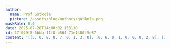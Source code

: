 ```yaml
---
author:
  name: Prof Gotkola
  picture: /assets/blog/authors/gotkola.png
maskRate: 0.6
date: 2025-07-28T14:00:02.153110
id: 27f049f8-6bbb-11f0-b564-71e1480f5e87
content: '[[5, 0, 8, 0, 7, 0, 1, 3, 0], [0, 6, 0, 1, 0, 0, 0, 2, 8], [1, 3, 0, 5, 2, 8, 0, 0, 7], [0, 0, 0, 4, 0, 0, 0, 0, 3], [6, 5, 0, 0, 0, 0, 0, 0, 1], [0, 4, 1, 0, 0, 0, 6, 0, 0], [0, 1, 5, 6, 9, 7, 0, 0, 2], [0, 0, 0, 0, 0, 4, 7, 0, 6], [0, 0, 0, 0, 0, 0, 0, 9, 0]]'
---
```

